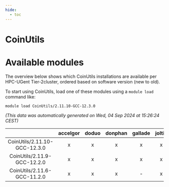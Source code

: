 ```yaml
---
hide:
  - toc
---
```


CoinUtils
=========

# Available modules


The overview below shows which CoinUtils installations are available per HPC-UGent Tier-2cluster, ordered based on software version (new to old).

To start using CoinUtils, load one of these modules using a `module load` command like:

```shell
module load CoinUtils/2.11.10-GCC-12.3.0
```

*(This data was automatically generated on Wed, 04 Sep 2024 at 15:26:24 CEST)*  

| |accelgor|doduo|donphan|gallade|joltik|shinx|skitty|
| :---: | :---: | :---: | :---: | :---: | :---: | :---: | :---: |
|CoinUtils/2.11.10-GCC-12.3.0|x|x|x|x|x|x|x|
|CoinUtils/2.11.9-GCC-12.2.0|x|x|x|x|x|-|x|
|CoinUtils/2.11.6-GCC-11.2.0|x|x|x|-|x|-|x|

